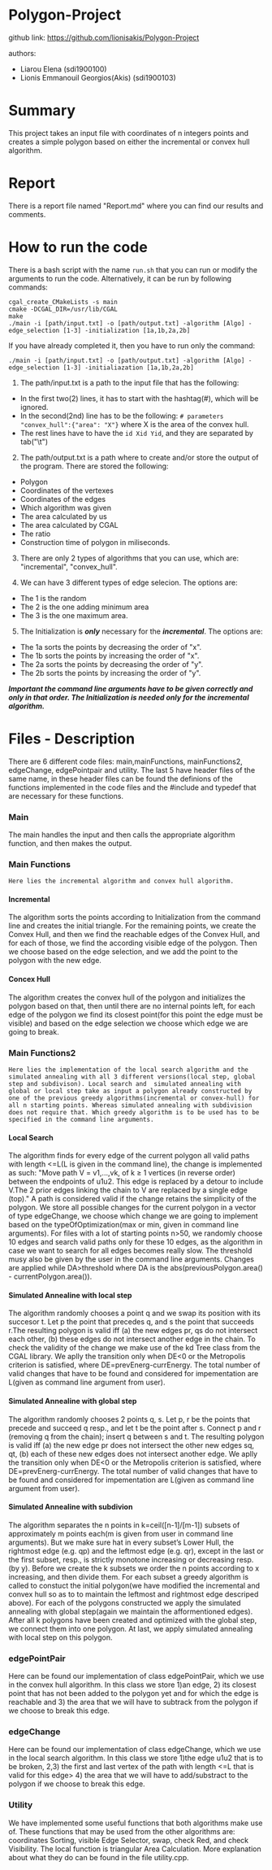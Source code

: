 # Polygon-Project
github link: https://github.com/lionisakis/Polygon-Project

authors: 
- Liarou Elena (sdi1900100)
- Lionis Emmanouil Georgios(Akis) (sdi1900103)

# Summary
This project takes an input file with coordinates of n integers points and creates a simple polygon based on either the incremental or convex hull algorithm. 

# Report
There is a report file named "Report.md" where you can find our results and comments.

# How to run the code
There is a bash script with the name `run.sh` that you can run or modify the arguments to run the code.
Alternatively,  it can be run by following commands:
```
cgal_create_CMakeLists -s main 
cmake -DCGAL_DIR=/usr/lib/CGAL 
make 
./main -i [path/input.txt] -o [path/output.txt] -algorithm [Algo] -edge_selection [1-3] -initialization [1a,1b,2a,2b]
```

If you have already completed it, then you have to run only the command:
```
./main -i [path/input.txt] -o [path/output.txt] -algorithm [Algo] -edge_selection [1-3] -initialiazation [1a,1b,2a,2b]
```

1. The path/input.txt is a path to the input file that has the following:
  - In the first two(2) lines, it has to start with the hashtag(#), which will be ignored.
  - In the second(2nd) line has to be the following: `# parameters "convex_hull":{"area": "X"}` where X is the area of the convex hull.
  - The rest lines have to have the `id Xid Yid`, and they are separated by tab("\t")

2. The path/output.txt is a path where to create and/or store the output of the program.
There are stored the following:
  - Polygon
  - Coordinates of the vertexes
  - Coordinates of the edges
  - Which algorithm was given
  - The area calculated by us
  - The area calculated by CGAL
  - The ratio
  - Construction time of polygon in miliseconds.

3. There are only 2 types of algorithms that you can use, which are: "incremental", "convex_hull".

4. We can have 3 different types of edge selecion. The options are:
  - The 1 is the random
  - The 2 is the one adding minimum area
  - The 3 is the one maximum area.

5. The Initialization is ***only*** necessary for the ***incremental***. The options are:
  - The 1a sorts the points by decreasing the order of "x".
  - The 1b sorts the points by increasing the order of "x".
  - The 2a sorts the points by decreasing the order of "y".
  - The 2b sorts the points by increasing the order of "y".

***Important the command line arguments have to be given correctly and only in that order. The Initialization is needed only for the incremental algorithm.***

# Files - Description
There are 6 different code files: main,mainFunctions, mainFunctions2, edgeChange, edgePointpair and utility.
The last 5 have header files of the same name, in these header files can be found the definions of the functions implemented in the code files and the #include and typedef that are necessary for these functions. 

### Main 
The main handles the input and then calls the appropriate algorithm function, and then makes the output.

### Main Functions
    Here lies the incremental algorithm and convex hull algorithm.

#### Incremental
  The algorithm sorts the points according to Initialization from the command line and creates the initial triangle. For the remaining points, we create the Convex Hull, and then we find the reachable edges of the Convex Hull, and for each of those, we find the according visible edge of the polygon. Then we choose based on the edge selection, and we add the point to the polygon with the new edge.

#### Concex Hull
The algorithm creates the convex hull of the polygon and initializes the polygon based on that, then until there are no internal points left, for each edge of the polygon we find its closest point(for this point the edge must be visible) and based on the edge selection we choose which edge we are going to break.

### Main Functions2
    Here lies the implementation of the local search algorithm and the simulated annealing with all 3 different versions(local step, global step and subdivison). Local search and  simulated annealing with global or local step take as input a polygon already constructed by one of the previous greedy algorithms(incremental or convex-hull) for all n starting points. Whereas simulated annealing with subdivision does not require that. Which greedy algorithm is to be used has to be specified in the command line arguments. 

#### Local Search
  The algorithm finds for every edge of the current polygon all valid paths with length <=L(L is given in the command line), the change is implemented as such: "Move path V = v1,...,vk, of k ≥ 1 vertices (in reverse order) between the endpoints of u1u2. This edge is replaced by a detour to include V.The 2 prior edges linking the chain to V are replaced by a single edge (top)." A path is considered valid if the change retains the simplicity of the polygon. We store all possible changes for the current polygon in a vector of type edgeChange, we choose which change we are going to implement based on the typeOfOptimization(max or min, given in command line arguments). For files with a lot of starting points n>50, we randomly choose 10 edges and search valid paths only for these 10 edges, as the algorithm in case we want to search for all edges becomes really slow. The threshold musy also be given by the user in the command line arguments. Changes are applied while DA>threshold where DA is the abs(previousPolygon.area() - currentPolygon.area()).

#### Simulated Annealine with local step
  The algorithm randomly chooses a point q and we swap its position with its succesor t. Let p the point that precedes q, and s the point that succeeds r.The resulting polygon is valid iff (a) the new edges pr, qs do not intersect each other, (b) these edges do not intersect another edge in the chain. To check the validity of the change we make use of the kd Tree class from the CGAL library. We aplly the transition only when DE<0 or the Metropolis criterion is satisfied, where DE=prevEnerg-currEnergy. The total number of valid changes that have to be found and considered for impementation are L(given as command line argument from user).

#### Simulated Annealine with global step
  The algorithm randomly chooses 2 points q, s.  Let p, r be the points that precede and succeed q resp., and let t be the point after s. Connect p and r (removing q from the chain); insert q between s and t. The resulting polygon is valid iff (a) the new edge pr does not intersect the other new edges sq, qt, (b) each of these new edges does not intersect another edge. We aplly the transition only when DE<0 or the Metropolis criterion is satisfied, where DE=prevEnerg-currEnergy. The total number of valid changes that have to be found and considered for impementation are L(given as command line argument from user).

#### Simulated Annealine with subdivion
  The algorithm separates the n points in k=ceil([n-1]/[m-1]) subsets of approximately m points each(m is given from user in command line arguments). But we make sure hat in every subset’s Lower Hull, the rightmost edge (e.g. qp) and the leftmost edge (e.g. qr), except in the last or the first subset, resp., is strictly monotone increasing or decreasing resp. (by y). Before we create the k subsets we order the n points according to x increasing, and then divide them. For each subset a greedy algorithm is called to constuct the initial polygon(we have modified the incremental and convex hull so as to to maintain the leftmost and rightmost edge descriped above). For each of the polygons constructed we apply the simulated annealing with global step(again we maintain the afformentioned edges). After all k polygons have been created and optimized with the global step, we connect them into one polygon. At last, we apply simulated annealing with local step on this polygon. 



### edgePointPair
  Here can be found our implementation of class edgePointPair, which we use in the convex hull algorithm. In this class we store 1)an edge,  2) its closest point that has not been added to the polygon yet and for which the edge is reachable and 3) the area that we will have to subtrack from the polygon if we choose to break this edge.

### edgeChange
  Here can be found our implementation of class edgeChange, which we use in the local search algorithm. In this class we store 1)the edge u1u2 that is to be broken,  2,3) the first and last vertex of the path with length <=L that is valid for this edge> 4) the area that we will have to add/substract to the polygon if we choose to break this edge.


### Utility
We have implemented some useful functions that both algorithms make use of. These functions that may be used from the other algorithms are: coordinates Sorting, visible Edge Selector, swap, check Red, and check Visibility. The local function is triangular Area Calculation. More explanation about what they do can be found in the file utility.cpp.


